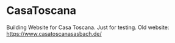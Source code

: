 # CasaToscana
Building Website for Casa Toscana. Just for testing. Old website: https://www.casatoscanasasbach.de/
